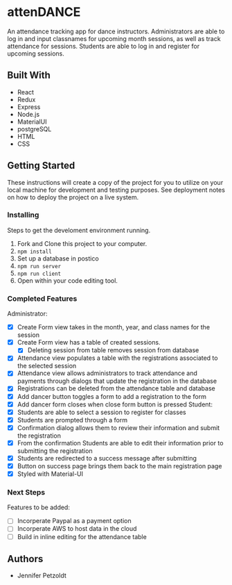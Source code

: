 # attenDANCE
An attendance tracking app for dance instructors. Administrators are able to log in and input classnames for upcoming month sessions, as well as track attendance for sessions. Students are able to log in and register for upcoming sessions.

## Built With
* React
* Redux
* Express
* Node.js
* MaterialUI
* postgreSQL
* HTML
* CSS

## Getting Started
These instructions will create a copy of the project for you to utilize on your local machine for development and testing purposes. See deployment notes on how to deploy the project on a live system.

### Installing
Steps to get the develoment environment running.

1. Fork and Clone this project to your computer.
2. ```npm install```
3. Set up a database in postico
4. ```npm run server```
5. ```npm run client```
6. Open within your code editing tool.

### Completed Features
Administrator:
- [X] Create Form view takes in the month, year, and class names for the session
- [X] Create Form view has a table of created sessions.
    - [X] Deleting session from table removes session from database
- [X] Attendance view populates a table with the registrations associated to the            selected session
- [X] Attendance view allows administrators to track attendance and payments                through dialogs that update the registration in the database
- [X] Registrations can be deleted from the attendance table and database
- [X] Add dancer button toggles a form to add a registration to the form
- [X] Add dancer form closes when close form button is pressed
Student:
- [X] Students are able to select a session to register for classes
- [X] Students are prompted through a form
- [X] Confirmation dialog allows them to review their information and submit the            registration
- [X] From the confirmation Students are able to edit their information prior to            submitting the registration
- [X] Students are redirected to a success message after submitting
- [X] Button on success page brings them back to the main registration page
- [X] Styled with Material-UI

### Next Steps
Features to be added:
- [ ] Incorperate Paypal as a payment option
- [ ] Incorperate AWS to host data in the cloud
- [ ] Build in inline editing for the attendance table

## Authors
* Jennifer Petzoldt